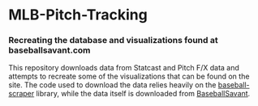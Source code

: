 # MLB-Pitch-Tracking

### Recreating the database and visualizations found at baseballsavant.com

This repository downloads data from Statcast and Pitch F/X data and attempts to recreate some of the visualizations that can be found on the site. The code used to download the data relies heavily on the [baseball-scraper](https://pypi.org/project/baseball-scraper/) library, while the data itself is downloaded from [BaseballSavant](https://baseballsavant.mlb.com/).
